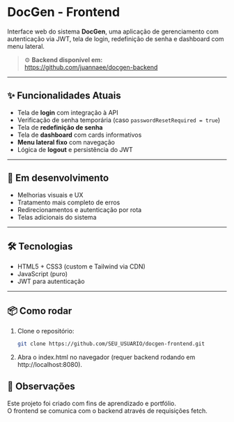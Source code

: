 # DocGen - Frontend

Interface web do sistema **DocGen**, uma aplicação de gerenciamento com autenticação via JWT, tela de login, redefinição de senha e dashboard com menu lateral.

> ⚙️ **Backend disponível em:**  
> https://github.com/juannaee/docgen-backend

---

## ✨ Funcionalidades Atuais

- Tela de **login** com integração à API
- Verificação de senha temporária (caso `passwordResetRequired = true`)
- Tela de **redefinição de senha**
- Tela de **dashboard** com cards informativos
- **Menu lateral fixo** com navegação
- Lógica de **logout** e persistência do JWT

---

## 🚧 Em desenvolvimento

- Melhorias visuais e UX
- Tratamento mais completo de erros
- Redirecionamentos e autenticação por rota
- Telas adicionais do sistema

---

## 🛠️ Tecnologias

- HTML5 + CSS3 (custom e Tailwind via CDN)
- JavaScript (puro)
- JWT para autenticação

---

## 📦 Como rodar

1. Clone o repositório:
   ```bash
   git clone https://github.com/SEU_USUARIO/docgen-frontend.git

2. Abra o index.html no navegador (requer backend rodando em http://localhost:8080).

## 📌 Observações
Este projeto foi criado com fins de aprendizado e portfólio. <br>
O frontend se comunica com o backend através de requisições fetch.


